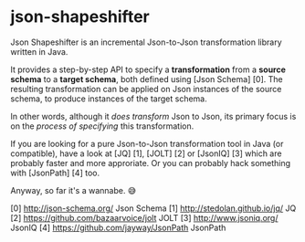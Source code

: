 json-shapeshifter
=================

Json Shapeshifter is an incremental Json-to-Json transformation library written in Java.

It provides a step-by-step API to specify a **transformation** from a **source schema** to a **target schema**, both defined using [Json Schema] [0].
The resulting transformation can be applied on Json instances of the source schema, to produce instances of the target schema.

In other words, although it *does transform* Json to Json, its primary focus is on the *process of specifying* this transformation.

If you are looking for a pure Json-to-Json transformation tool in Java (or compatible), have a look at [JQ] [1], [JOLT] [2] or [JsonIQ] [3] which are probably faster and more approriate.
Or you can probably hack something with [JsonPath] [4] too.

Anyway, so far it's a wannabe. :sweat_smile:

[0] http://json-schema.org/               Json Schema
[1] http://stedolan.github.io/jq/         JQ
[2] https://github.com/bazaarvoice/jolt   JOLT
[3] http://www.jsoniq.org/                JsonIQ
[4] https://github.com/jayway/JsonPath    JsonPath
